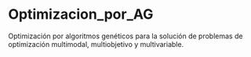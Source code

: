 # Optimizacion_por_AG
Optimización por algoritmos genéticos para la solución de problemas de optimización multimodal, multiobjetivo y multivariable.
